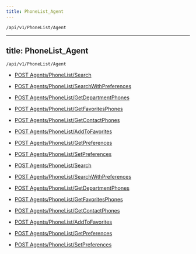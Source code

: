```yaml
---
title: PhoneList_Agent
---
```


```http
/api/v1/PhoneList/Agent
```

---

title: PhoneList_Agent
---

```http
/api/v1/PhoneList/Agent
```

* [POST Agents/PhoneList/Search](v1PhoneListAgent_Search.md)

* [POST Agents/PhoneList/SearchWithPreferences](v1PhoneListAgent_SearchWithPreferences.md)

* [POST Agents/PhoneList/GetDepartmentPhones](v1PhoneListAgent_GetDepartmentPhones.md)

* [POST Agents/PhoneList/GetFavoritesPhones](v1PhoneListAgent_GetFavoritesPhones.md)

* [POST Agents/PhoneList/GetContactPhones](v1PhoneListAgent_GetContactPhones.md)

* [POST Agents/PhoneList/AddToFavorites](v1PhoneListAgent_AddToFavorites.md)

* [POST Agents/PhoneList/GetPreferences](v1PhoneListAgent_GetPreferences.md)

* [POST Agents/PhoneList/SetPreferences](v1PhoneListAgent_SetPreferences.md)

* [POST Agents/PhoneList/Search](v1PhoneListAgent_Search.md)

* [POST Agents/PhoneList/SearchWithPreferences](v1PhoneListAgent_SearchWithPreferences.md)

* [POST Agents/PhoneList/GetDepartmentPhones](v1PhoneListAgent_GetDepartmentPhones.md)

* [POST Agents/PhoneList/GetFavoritesPhones](v1PhoneListAgent_GetFavoritesPhones.md)

* [POST Agents/PhoneList/GetContactPhones](v1PhoneListAgent_GetContactPhones.md)

* [POST Agents/PhoneList/AddToFavorites](v1PhoneListAgent_AddToFavorites.md)

* [POST Agents/PhoneList/GetPreferences](v1PhoneListAgent_GetPreferences.md)

* [POST Agents/PhoneList/SetPreferences](v1PhoneListAgent_SetPreferences.md)
